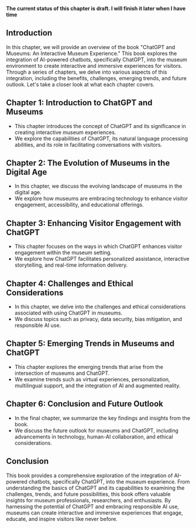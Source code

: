 **The current status of this chapter is draft. I will finish it later when I have time**

Introduction
------------

In this chapter, we will provide an overview of the book "ChatGPT and Museums: An Interactive Museum Experience." This book explores the integration of AI-powered chatbots, specifically ChatGPT, into the museum environment to create interactive and immersive experiences for visitors. Through a series of chapters, we delve into various aspects of this integration, including the benefits, challenges, emerging trends, and future outlook. Let's take a closer look at what each chapter covers.

Chapter 1: Introduction to ChatGPT and Museums
----------------------------------------------

* This chapter introduces the concept of ChatGPT and its significance in creating interactive museum experiences.
* We explore the capabilities of ChatGPT, its natural language processing abilities, and its role in facilitating conversations with visitors.

Chapter 2: The Evolution of Museums in the Digital Age
------------------------------------------------------

* In this chapter, we discuss the evolving landscape of museums in the digital age.
* We explore how museums are embracing technology to enhance visitor engagement, accessibility, and educational offerings.

Chapter 3: Enhancing Visitor Engagement with ChatGPT
----------------------------------------------------

* This chapter focuses on the ways in which ChatGPT enhances visitor engagement within the museum setting.
* We explore how ChatGPT facilitates personalized assistance, interactive storytelling, and real-time information delivery.

Chapter 4: Challenges and Ethical Considerations
------------------------------------------------

* In this chapter, we delve into the challenges and ethical considerations associated with using ChatGPT in museums.
* We discuss topics such as privacy, data security, bias mitigation, and responsible AI use.

Chapter 5: Emerging Trends in Museums and ChatGPT
-------------------------------------------------

* This chapter explores the emerging trends that arise from the intersection of museums and ChatGPT.
* We examine trends such as virtual experiences, personalization, multilingual support, and the integration of AI and augmented reality.

Chapter 6: Conclusion and Future Outlook
----------------------------------------

* In the final chapter, we summarize the key findings and insights from the book.
* We discuss the future outlook for museums and ChatGPT, including advancements in technology, human-AI collaboration, and ethical considerations.

Conclusion
----------

This book provides a comprehensive exploration of the integration of AI-powered chatbots, specifically ChatGPT, into the museum experience. From understanding the basics of ChatGPT and its capabilities to examining the challenges, trends, and future possibilities, this book offers valuable insights for museum professionals, researchers, and enthusiasts. By harnessing the potential of ChatGPT and embracing responsible AI use, museums can create interactive and immersive experiences that engage, educate, and inspire visitors like never before.
